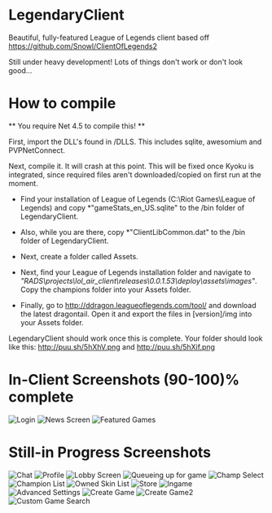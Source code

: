 LegendaryClient
===============

Beautiful, fully-featured League of Legends client based off https://github.com/Snowl/ClientOfLegends2

Still under heavy development! Lots of things don't work or don't look good...

How to compile
===========

** You require Net 4.5 to compile this! **

First, import the DLL's found in /DLLS. This includes sqlite, awesomium and PVPNetConnect.

Next, compile it. It will crash at this point. This will be fixed once Kyoku is integrated, since required files aren't downloaded/copied on first run at the moment.

* Find your installation of League of Legends (C:\Riot Games\League of Legends) and copy *"gameStats_en_US.sqlite" to the /bin folder of LegendaryClient. 

* Also, while you are there, copy *"ClientLibCommon.dat" to the /bin folder of LegendaryClient.

* Next, create a folder called Assets.

* Next, find your League of Legends installation folder and navigate to *"RADS\projects\lol_air_client\releases\0.0.1.53\deploy\assets\images"*. Copy the champions folder into your Assets folder. 

* Finally, go to http://ddragon.leagueoflegends.com/tool/ and download the latest dragontail. Open it and export the files in [version]/img into your Assets folder.
 
LegendaryClient should work once this is complete. Your folder should look like this: http://puu.sh/5hXhV.png and http://puu.sh/5hXif.png

In-Client Screenshots (90-100)% complete
=====================

![Login](http://i.imgur.com/Gbi20rA.png)
![News Screen](http://i.imgur.com/VZjEPmV.png)
![Featured Games](http://i.imgur.com/AmGkyl3.jpg)

Still-in Progress Screenshots 
=============================

![Chat](http://i.imgur.com/I7pilg2.png)
![Profile](http://puu.sh/5hXmZ.jpg)
![Lobby Screen](http://puu.sh/5hXog.jpg)
![Queueing up for game](http://i.imgur.com/OGbFfJS.png)
![Champ Select](http://i.imgur.com/DBiBRec.png)
![Champion List](http://i.imgur.com/GYDpTz8.png)
![Owned Skin List](http://i.imgur.com/hmlfsDv.png)
![Store](http://i.imgur.com/PlWoboH.jpg)
![Ingame](http://i.imgur.com/RMkdKNz.png)
![Advanced Settings](http://i.imgur.com/xCo3SOe.png)
![Create Game](http://puu.sh/5hXnw.jpg)
![Create Game2](http://i.imgur.com/F8a9cBE.png)
![Custom Game Search](http://puu.sh/5hXps.png)
